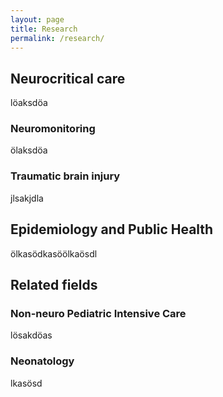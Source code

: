 ```yaml
---
layout: page
title: Research
permalink: /research/
---
```


## Neurocritical care
löaksdöa


### Neuromonitoring
ölaksdöa


### Traumatic brain injury
jlsakjdla


## Epidemiology and Public Health
ölkasödkasöölkaösdl


## Related fields
### Non-neuro Pediatric Intensive Care
lösakdöas

### Neonatology
lkasösd
